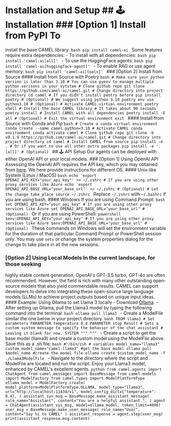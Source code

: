 # Installation and Setup ## 🕹 Installation ### [Option 1] Install from PyPI To
install the base CAMEL library: ```bash pip install camel-ai ``` Some features
require extra dependencies: \- To install with all dependencies: ```bash pip
install 'camel-ai[all]' ``` \- To use the HuggingFace agents: ```bash pip
install 'camel-ai[huggingface-agent]' ``` \- To enable RAG or use agent
memory: ```bash pip install 'camel-ai[tools]' ``` ### [Option 2] Install from
Source #### Install from Source with Poetry ```bash # Make sure your python
version is later than 3.10 # You can use pyenv to manage multiple python
verisons in your sytstem # Clone github repo git clone
https://github.com/camel-ai/camel.git # Change directory into project
directory cd camel # If you didn't install peotry before pip install poetry #
(Optional) # We suggest using python 3.10 poetry env use python3.10 #
(Optional) # Activate CAMEL virtual environment poetry shell # Install the
base CAMEL library # It takes about 90 seconds poetry install # Install CAMEL
with all dependencies poetry install -E all # (Optional) # Exit the virtual
environment exit ``` #### Install from Source with Conda and Pip ```bash #
Create a conda virtual environment conda create --name camel python=3.10 #
Activate CAMEL conda environment conda activate camel # Clone github repo git
clone -b v0.1.9 https://github.com/camel-ai/camel.git # Change directory into
project directory cd camel # Install CAMEL from source pip install -e . # Or
if you want to use all other extra packages pip install -e '.[all]' #
(Optional) ``` ## 🕹 API Setup Our agents can be deployed with either OpenAI
API or your local models. ### [Option 1] Using OpenAI API Assessing the OpenAI
API requires the API key, which you may obtained from
[here](https://platform.openai.com/account/api-keys). We here provide
instructions for different OS. #### Unix-like System (Linux / MacOS) ```bash
echo 'export OPENAI_API_KEY="your_api_key"' >> ~/.zshrc # If you are using
other proxy services like Azure echo 'export
OPENAI_API_BASE_URL="your_base_url"' >> ~/.zshrc # (Optional) # Let the change
take place source ~/.zshrc ``` Replace `~/.zshrc` with `~/.bashrc` if you are
using bash. #### Windows If you are using Command Prompt: ```bash set
OPENAI_API_KEY="your_api_key" # If you are using other proxy services like
Azure set OPENAI_API_BASE_URL="your_base_url" # (Optional) ``` Or if you are
using PowerShell: ```powershell $env:OPENAI_API_KEY="your_api_key" # If you
are using other proxy services like Azure
$env:OPENAI_API_BASE_URL="your_base_url" # (Optional) ``` These commands on
Windows will set the environment variable for the duration of that particular
Command Prompt or PowerShell session only. You may use `setx` or change the
system properties dialog for the change to take place in all the new sessions.
### [Option 2] Using Local Models In the current landscape, for those seeking
highly stable content generation, OpenAI's GPT-3.5 turbo, GPT-4o are often
recommended. However, the field is rich with many other outstanding open-
source models that also yield commendable results. CAMEL can support
developers to delve into integrating these open-source large language models
(LLMs) to achieve project outputs based on unique input ideas. #### Example:
Using Ollama to set Llama 3 locally \- Download
[Ollama](https://ollama.com/download). \- After setting up Ollama, pull the
Llama3 model by typing the following command into the terminal: ```bash ollama
pull llama3 ``` \- Create a ModelFile similar the one below in your project
directory. ```bash FROM llama3 # Set parameters PARAMETER temperature 0.8
PARAMETER stop Result # Sets a custom system message to specify the behavior
of the chat assistant # Leaving it blank for now. SYSTEM """ """ ``` \- Create
a script to get the base model (llama3) and create a custom model using the
ModelFile above. Save this as a .sh file: ```bash #!/bin/zsh # variables
model_name="llama3" custom_model_name="camel-llama3" #get the base model
ollama pull $model_name #create the model file ollama create
$custom_model_name -f ./Llama3ModelFile ``` \- Navigate to the directory where
the script and ModelFile are located and run the script. Enjoy your Llama3
model, enhanced by CAMEL's excellent agents. ```python from camel.agents
import ChatAgent from camel.messages import BaseMessage from camel.models
import ModelFactory from camel.types import ModelPlatformType ollama_model =
ModelFactory.create( model_platform=ModelPlatformType.OLLAMA,
model_type="llama3", url="http://localhost:11434/v1",
model_config_dict={"temperature": 0.4}, ) assistant_sys_msg =
BaseMessage.make_assistant_message( role_name="Assistant", content="You are a
helpful assistant.", ) agent = ChatAgent(assistant_sys_msg,
model=ollama_model, token_limit=4096) user_msg =
BaseMessage.make_user_message( role_name="User", content="Say hi to CAMEL" )
assistant_response = agent.step(user_msg)
print(assistant_response.msg.content) ```


